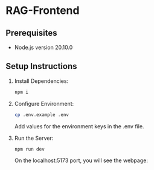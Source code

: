 # RAG-Frontend

## Prerequisites

- Node.js version 20.10.0

## Setup Instructions

1. Install Dependencies:

   ```bash
   npm i
   ```

2. Configure Environment:

   ```bash
   cp .env.example .env
   ```

   Add values for the environment keys in the .env file.

3. Run the Server:

   ```bash
   npm run dev
   ```

   On the localhost:5173 port, you will see the webpage:
